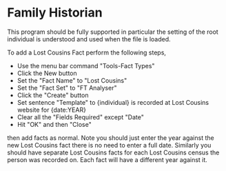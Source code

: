 # Family Historian

This program should be fully supported in particular the setting of the root individual is understood and used when the file is loaded.

To add a Lost Cousins Fact perform the following steps,
* Use the menu bar command "Tools-Fact Types"  
* Click the New button  
* Set the "Fact Name" to "Lost Cousins"  
* Set the "Fact Set" to "FT Analyser"  
* Click the "Create" button  
* Set sentence "Template" to {individual} is recorded at Lost Cousins website for {date:YEAR}  
* Clear all the "Fields Required" except "Date"  
* Hit "OK" and then "Close"   

then add facts as normal. Note you should just enter the year against the new Lost Cousins fact there is no need to enter a full date. Similarly you should have separate Lost Cousins facts for each Lost Cousins census the person was recorded on. Each fact will have a different year against it.
